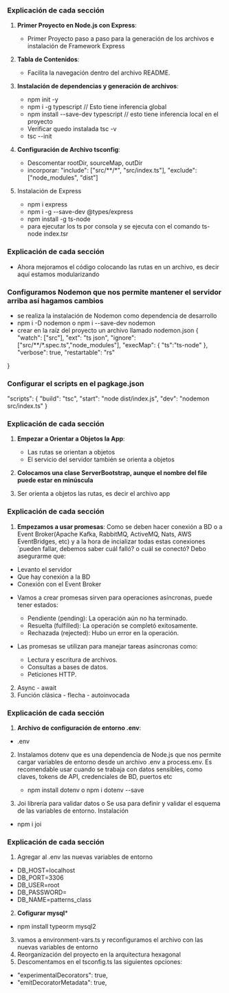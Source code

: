 ### **Explicación de cada sección**
 
1. **Primer Proyecto en Node.js con Express**:
   - Primer Proyecto paso a paso para la generación de los archivos e instalación de Framework Express
   
 
2. **Tabla de Contenidos**:
 
   - Facilita la navegación dentro del archivo README.
 
3. **Instalación de dependencias y generación de archivos**:
 
    - npm init -y
    - npm i -g typescript // Esto tiene inferencia global
    - npm install --save-dev typescript // esto tiene inferencia local en el proyecto
    - Verificar quedo instalada tsc -v
    - tsc --init
 
4. **Configuración de Archivo tsconfig**:
 
   - Descomentar rootDir, sourceMap, outDir
   - incorporar:
    "include": ["src/**/*", "src/index.ts"],
    "exclude": ["node_modules", "dist"]
 
5. Instalación de Express
    - npm i express
    - npm i -g --save-dev @types/express
    - npm install -g ts-node
    - para ejecutar los ts por consola y se ejecuta con el comando ts-node index.tsr


### **Explicación de cada sección**
 
- Ahora mejoramos el código colocando las rutas en un archivo, es decir aquí estamos modularizando
 
### **Configuramos Nodemon que nos permite mantener el servidor arriba así hagamos cambios**
- se realiza la instalación de Nodemon como dependencia de desarrollo
- npm i -D nodemon o npm i --save-dev nodemon
- crear en la raíz del proyecto un archivo llamado nodemon.json
{
    "watch": ["src"],
    "ext": "ts json",
    "ignore": ["src/**/*.spec.ts","node_modules"],
    "execMap": {
        "ts":"ts-node"
    },
    "verbose": true,
   "restartable": "rs"
   
}
 
### Configurar el scripts en el pagkage.json
"scripts": {
    "build": "tsc",
    "start": "node dist/index.js",
    "dev": "nodemon src/index.ts"
  }


### **Explicación de cada sección**
 
1. **Empezar a Orientar a Objetos la App**:
   - Las rutas se orientan a objetos
   - El servicio del servidor también se orienta a objetos
2. **Colocamos una clase ServerBootstrap, aunque el nombre del file puede estar en minúscula**
 
3. Ser orienta a objetos las rutas, es decir el archivo app


### **Explicación de cada sección**
 
1. **Empezamos a usar promesas**:
Como se deben hacer conexión a BD o a Event Broker(Apache Kafka, RabbitMQ, ActiveMQ, Nats, AWS EventBridges, etc) y a la hora de incializar todas estas conexiones ´pueden fallar, debemos saber cuál falló? o cuál se conectó?
Debo asegurarme que:
- Levanto el servidor
- Que hay conexión a la BD
- Conexión con el Event Broker
 
* Vamos a crear promesas sirven para operaciones asíncronas, puede tener estados:
 
   - Pendiente (pending): La operación aún no ha terminado.
   - Resuelta (fulfilled): La operación se completó exitosamente.
   - Rechazada (rejected): Hubo un error en la operación.
 
* Las promesas se utilizan para manejar tareas asíncronas como:
 
   - Lectura y escritura de archivos.
   - Consultas a bases de datos.
   - Peticiones HTTP.
 
2. Async - await
3. Función clásica - flecha - autoinvocada

### **Explicación de cada sección**
 
1. **Archivo de configuración de entorno .env**:
 
- .env
 
2. Instalamos dotenv que es una dependencia de Node.js que nos permite cargar variables de entorno desde un archivo .env a process.env.  Es recomendable usar cuando se trabaja con datos sensibles, como claves, tokens de API, credenciales de BD, puertos etc
 
   - npm install dotenv o npm i dotenv --save
 
3. Joi librería para validar datos o Se usa para definir y validar el esquema de las variables de entorno.
Instalación
 
- npm i joi

### **Explicación de cada sección** 
<!-- Dia 3 -->
 
1. Agregar al .env las nuevas variables de entorno
- DB_HOST=localhost
- DB_PORT=3306
- DB_USER=root
- DB_PASSWORD=
- DB_NAME=patterns_class
2. **Cofigurar mysql***
 - npm install typeorm mysql2
3. vamos a environment-vars.ts y reconfiguramos el archivo con las nuevas variables de entorno
4. Reorganización del proyecto en la arquitectura hexagonal
5. Descomentamos en el tsconfig.ts las siguientes opciones:
 -  "experimentalDecorators": true,
 -  "emitDecoratorMetadata": true,
 
 